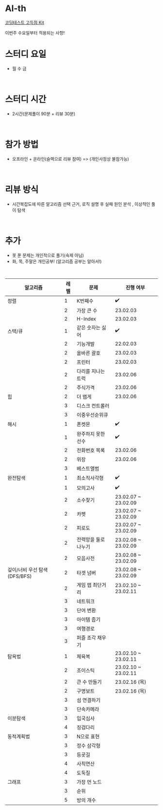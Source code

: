 # Al-th

[코딩테스트 고득점 Kit](https://school.programmers.co.kr/learn/challenges?tab=algorithm_practice_kit)

이번주 수요일부터 적용되는 사항!

# 스터디 요일
- 월 수 금
</br>

# 스터디 시간
- 2시간(문제풀이 90분 + 리뷰 30분)
</br>

# 참가 방법
- 오프라인 + 온라인(슬랙으로 리뷰 참여) => (개인사정상 불참가능)
</br>

# 리뷰 방식
- 시간복잡도에 따른 알고리즘 선택 근거,  로직 설명 후 실패 원인 분석 , 이상적인 풀이 탐색
</br>

# 추가
- 못 푼 문제는 개인적으로 풀기(숙제 아님)
- 화, 목, 주말은 개인공부! (알고리즘 공부는 알아서!)
</br>


|알고리즘|레벨|문제|진행 여부|
|------|---|---|---|
|정렬|1|K번째수|:heavy_check_mark:|
||2|가장 큰 수|23.02.03|
||2|H-Index|23.02.03|
|스택/큐|1|같은 숫자는 싫어|:heavy_check_mark:|
||2|기능개발|22.02.03|
||2|올바른 괄호|23.02.03|
||2|프린터|23.02.03|
||2|다리를 지나는 트럭|23.02.06|
||2|주식가격|23.02.06|
|힙|2|더 맵게|23.02.06|
||3|디스크 컨트롤러||
||3|이중우선순위큐||
|해시|1|폰켓몬|:heavy_check_mark:|
||1|완주하지 못한 선수|:heavy_check_mark:|
||2|전화번호 목록|23.02.06|
||2|위장|23.02.06|
||3|베스트앨범|||
|완전탐색|1|최소직사각형|:heavy_check_mark:|
||1|모의고사|:heavy_check_mark:|
||2|소수찾기|23.02.07 ~ 23.02.09|
||2|카펫|23.02.07 ~ 23.02.09|
||2|피로도|23.02.07 ~ 23.02.09|
||2|전력망을 둘로 나누기|23.02.08 ~ 23.02.09|
||2|모음사전|23.02.08 ~ 23.02.09|
|깊이/너비 우선 탐색(DFS/BFS)|2|타겟 넘버|23.02.08 ~ 23.02.09|
||2|게임 맵 최단거리|23.02.10 ~ 23.02.11|
||3|네트워크||
||3|단어 변환||
||3|아이템 줍기||
||3|여행경로||
||3|퍼즐 조각 채우기||
|탐욕법|1|체육복|23.02.10 ~ 23.02.11|
||2|조이스틱|23.02.10 ~ 23.02.11|
||2|큰 수 만들기|23.02.16 (목)|
||2|구명보트|23.02.16 (목)|
||3|섬 연결하기||
||3|단속카메라||
|이분탐색|3|입국심사||
||4|징검다리||
|동적계획법|3|N으로 표현||
||3|정수 삼각형||
||3|등굣길||
||4|사칙연산||
||4|도둑질||
|그래프|3|가장 먼 노드||
||3|순위||
||5|방의 개수||
